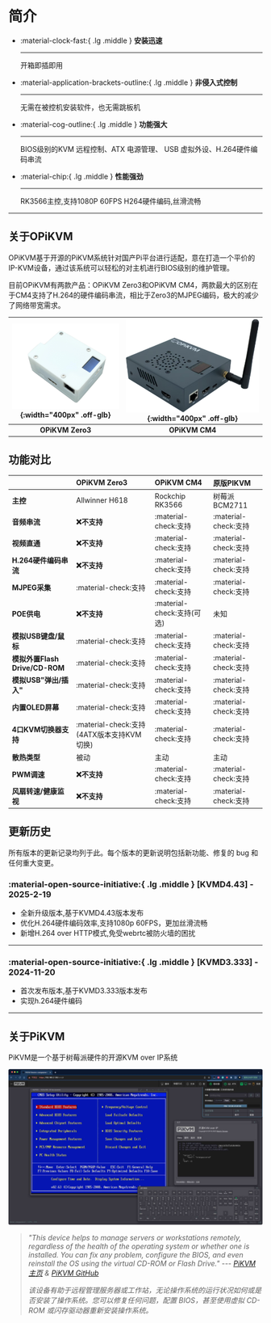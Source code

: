 # 简介

<div class="grid cards" markdown>

- :material-clock-fast:{ .lg .middle } __安装迅速__

    -----

    开箱即插即用

- :material-application-brackets-outline:{ .lg .middle } __非侵入式控制__

    -----

    无需在被控机安装软件，也无需跳板机

- :material-cog-outline:{ .lg .middle } __功能强大__

    -----

    BIOS级别的KVM 远程控制、ATX 电源管理、 USB 虚拟外设、H.264硬件编码串流

- :material-chip:{ .lg .middle } __性能强劲__

    -----

    RK3566主控,支持1080P 60FPS H264硬件编码,丝滑流畅

</div>

-----

## 关于OPiKVM

OPiKVM基于开源的PiKVM系统针对国产Pi平台进行适配，意在打造一个平价的IP-KVM设备，通过该系统可以轻松的对主机进行BIOS级别的维护管理。

目前OPiKVM有两款产品：OPiKVM Zero3和OPiKVM CM4，两款最大的区别在于CM4支持了H.264的硬件编码串流，相比于Zero3的MJPEG编码，极大的减少了网络带宽需求。

| ![1atx_shell](img/1atx_shell.png){:width="400px" .off-glb} | ![cm4](img/cm4.png){:width="400px" .off-glb} |
| :--------: | :--------: |
| **OPiKVM Zero3** | **OPiKVM CM4** |

## 功能对比

| | **OPiKVM Zero3**      | **OPiKVM CM4**      | **原版PIKVM** |
| :---------- | :-------------------- | :------------------ | :------------- |
| **主控**       | Allwinner H618        | Rockchip RK3566     | 树莓派BCM2711 |
| **音频串流**    | **:x:不支持** | :material-check:支持 | :material-check:支持 |
| **视频直通**    | **:x:不支持** | :material-check:支持 | :material-check:支持 |
| **H.264硬件编码串流** | **:x:不支持** | :material-check:支持 | :material-check:支持 |
| **MJPEG采集**   | :material-check:支持 | :material-check:支持 | :material-check:支持 |
| **POE供电** | **:x:不支持** | :material-check:支持(可选) | 未知 |
| **模拟USB键盘/鼠标** | :material-check:支持  | :material-check:支持 | :material-check:支持 |
| **模拟外置Flash Drive/CD-ROM** | :material-check:支持 | :material-check:支持 | :material-check:支持 |
| **模拟USB"弹出/插入"** | :material-check:支持 | :material-check:支持 | :material-check:支持 |
| **内置OLED屏幕** | :material-check:支持 | :material-check:支持 | :material-check:支持 |
| **4口KVM切换器支持** | :material-check:支持(4ATX版本支持KVM切换) | :material-check:支持 | :material-check:支持 |
| **散热类型** | 被动 | 主动 | 主动 |
| **PWM调速** | **:x:不支持** | :material-check:支持 | :material-check:支持 |
| **风扇转速/健康监视** | **:x:不支持** | :material-check:支持 | :material-check:支持 |

## 更新历史

所有版本的更新记录均列于此。每个版本的更新说明包括新功能、修复的 bug 和任何重大变更。

### :material-open-source-initiative:{ .lg .middle } __[KVMD4.43] - 2025-2-19__

- 全新升级版本,基于KVMD4.43版本发布
- 优化H.264硬件编码效率,支持1080p 60FPS，更加丝滑流畅
- 新增H.264 over HTTP模式,免受webrtc被防火墙的困扰

-----

### :material-open-source-initiative:{ .lg .middle } [KVMD3.333] - 2024-11-20

- 首次发布版本,基于KVMD3.333版本发布
- 实现h.264硬件编码

-----

## 关于PiKVM

PiKVM是一个基于树莓派硬件的开源KVM over IP系统

![kvm_info](img/kvm_info.jpg)

>*"This device helps to manage servers or workstations remotely, regardless of the health of the operating system or whether one is installed. You can fix any problem, configure the BIOS, and even reinstall the OS using the virtual CD-ROM or Flash Drive."* ---
>*[PiKVM主页](https://pikvm.org/) & [PiKVM GitHub](https://github.com/pikvm/pikvm)*
>
>*该设备有助于远程管理服务器或工作站，无论操作系统的运行状况如何或是否安装了操作系统。您可以修复任何问题，配置 BIOS，甚至使用虚拟 CD-ROM 或闪存驱动器重新安装操作系统。*
